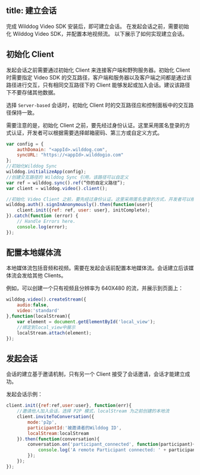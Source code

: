 ﻿title: 建立会话
---

完成 Wilddog Video SDK 安装后，即可建立会话。
在发起会话之前，需要初始化 Wilddog Video SDK，并配置本地视频流。
以下展示了如何实现建立会话。

## 初始化 Client

发起会话之前需要通过初始化 Client 来连接客户端和野狗服务器。初始化 Client 时需要指定 Video SDK 的交互路径，客户端和服务器以及客户端之间都是通过该路径进行交互，只有相同交互路径下的 Client 能够发起或加入会话。建议该路径下不要存储其他数据。

选择 `Server-based` 会话时，初始化 Client 时的交互路径应和控制面板中的交互路径保持一致。

需要注意的是，初始化 Client 之前，要先经过身份认证。这里采用匿名登录的方式认证，开发者可以根据需要选择邮箱密码、第三方或自定义方式。

```javascript
var config = {
    authDomain: "<appId>.wilddog.com",
    syncURL: "https://<appId>.wilddogio.com"
};
//初始化Wilddog Sync
wilddog.initializeApp(config);
//创建交互路径的 Wilddog Sync 引用，该路径可以自定义
var ref = wilddog.sync().ref(“你的自定义路径”); 
var client = wilddog.video().client();

//初始化 Video Client 之前，要先经过身份认证。这里采用匿名登录的方式，开发者可以根据需要选择邮箱密码、第三方或自定义方式。
wilddog.auth().signInAnonymously().then(function(user){
    client.init({ref: ref, user: user}, initComplete);
}).catch(function (error) {
    // Handle Errors here.
    console.log(error);
});
```

## 配置本地媒体流

本地媒体流包括音频和视频。需要在发起会话前配置本地媒体流。会话建立后该媒体流会发给其他 Clients。

例如，可以创建一个只有视频且分辨率为 640X480 的流，并展示到页面上：

```javascript
wilddog.video().createStream({
    audio:false,
    video:'standard'
},function(localStream){
    var element = document.getElementById('local_view');
    //绑定到local_view中展示
    localStream.attach(element);
});
```

## 发起会话

会话的建立基于邀请机制，只有另一个 Client 接受了会话邀请，会话才能建立成功。

发起会话示例：

```javascript
client.init({ref:ref,user:user}, function(err){
    //邀请他人加入会话，选择 P2P 模式，localStream 为之前创建的本地流
    client.inviteToConversation({
        mode:'p2p',
        participantId:'被邀请者的Wilddog ID',
        localStream:localStream
    }).then(function(conversation){
        conversation.on('participant_connected', function(participant){
            console.log('A remote Participant connected: ' + participant.participantId);
        });
    });
});
```
